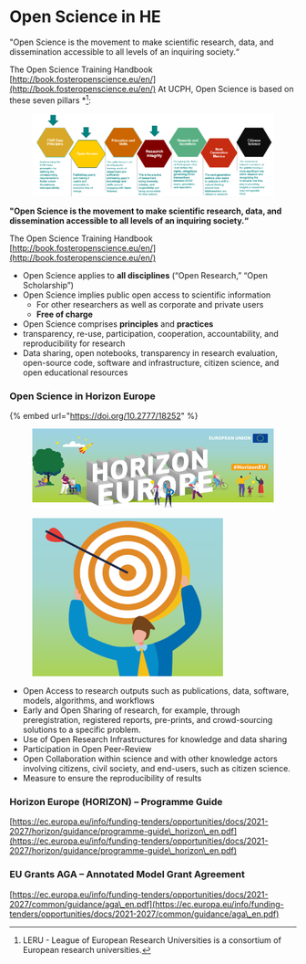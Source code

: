 # Open Science in HE

"Open Science is the movement to make scientific research, data, and dissemination accessible to  all levels of an inquiring society.“

The Open Science Training Handbook [http://book.fosteropenscience.eu/en/](http://book.fosteropenscience.eu/en/)  At UCPH, Open Science is based on these seven pillars \*[^1]:

<figure><img src="../../../../../.gitbook/assets/image (11).png" alt=""><figcaption></figcaption></figure>

**"Open Science is the movement to make scientific research, data, and dissemination accessible to all levels of an inquiring society.“**

The Open Science Training Handbook [http://book.fosteropenscience.eu/en/](http://book.fosteropenscience.eu/en/)

* Open Science applies to **all disciplines** (“Open Research,” “Open Scholarship”)
* Open Science implies public open access to scientific information
  * For other researchers as well as corporate and private users
  * **Free of charge**
* Open Science comprises **principles** and **practices**
* transparency, re-use, participation, cooperation, accountability, and reproducibility for research
* Data sharing, open notebooks, transparency in research evaluation, open-source code, software and infrastructure, citizen science, and open educational resources

### Open Science in Horizon Europe

{% embed url="https://doi.org/10.2777/18252" %}

<figure><img src="../../../../../.gitbook/assets/image (30).png" alt="" width="517"><figcaption></figcaption></figure>

<figure><img src="../../../../../.gitbook/assets/image.png" alt="" width="335"><figcaption></figcaption></figure>

* Open Access to research outputs such as publications, data, software, models, algorithms, and workflows
* Early and Open Sharing of research, for example, through preregistration, registered reports, pre-prints, and crowd-sourcing solutions to a specific problem.
* Use of Open Research Infrastructures for knowledge and data sharing
* Participation in Open Peer-Review
* Open Collaboration within science and with other knowledge actors involving citizens, civil society, and end-users, such as citizen science.
* Measure to ensure the reproducibility of results

### Horizon Europe (HORIZON) – Programme Guide

[https://ec.europa.eu/info/funding-tenders/opportunities/docs/2021-2027/horizon/guidance/programme-guide\_horizon\_en.pdf](https://ec.europa.eu/info/funding-tenders/opportunities/docs/2021-2027/horizon/guidance/programme-guide\_horizon\_en.pdf)

### EU Grants AGA – Annotated Model Grant Agreement

[https://ec.europa.eu/info/funding-tenders/opportunities/docs/2021-2027/common/guidance/aga\_en.pdf](https://ec.europa.eu/info/funding-tenders/opportunities/docs/2021-2027/common/guidance/aga\_en.pdf)

[^1]: LERU - League of European Research Universities is a consortium of European research universities.
